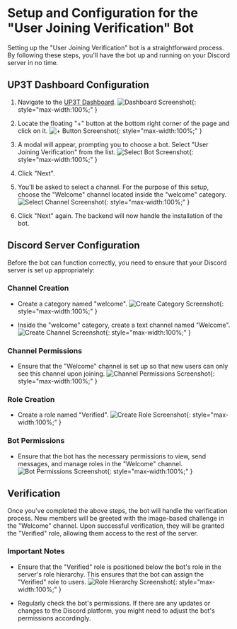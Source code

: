 # Setup and Configuration for the "User Joining Verification" Bot

Setting up the "User Joining Verification" bot is a straightforward process. By following these steps, you'll have the bot up and running on your Discord server in no time.

## UP3T Dashboard Configuration

1. Navigate to the [UP3T Dashboard](https://app.up3t.com/mainBot).
![Dashboard Screenshot](./path_to_screenshot/dashboard.png){: style="max-width:100%;" }

2. Locate the floating "+" button at the bottom right corner of the page and click on it.
![+ Button Screenshot](./path_to_screenshot/plus_button.png){: style="max-width:100%;" }

3. A modal will appear, prompting you to choose a bot. Select "User Joining Verification" from the list.
![Select Bot Screenshot](./path_to_screenshot/select_bot.png){: style="max-width:100%;" }

4. Click "Next".

5. You'll be asked to select a channel. For the purpose of this setup, choose the "Welcome" channel located inside the "welcome" category.
![Select Channel Screenshot](./path_to_screenshot/select_channel.png){: style="max-width:100%;" }

6. Click "Next" again. The backend will now handle the installation of the bot.

## Discord Server Configuration

Before the bot can function correctly, you need to ensure that your Discord server is set up appropriately:

### Channel Creation

- Create a category named "welcome".
![Create Category Screenshot](./path_to_screenshot/create_category.png){: style="max-width:100%;" }

- Inside the "welcome" category, create a text channel named "Welcome".
![Create Channel Screenshot](./path_to_screenshot/create_channel.png){: style="max-width:100%;" }

### Channel Permissions

- Ensure that the "Welcome" channel is set up so that new users can only see this channel upon joining.
![Channel Permissions Screenshot](./path_to_screenshot/channel_permissions.png){: style="max-width:100%;" }

### Role Creation

- Create a role named "Verified".
![Create Role Screenshot](./path_to_screenshot/create_role.png){: style="max-width:100%;" }

### Bot Permissions

- Ensure that the bot has the necessary permissions to view, send messages, and manage roles in the "Welcome" channel.
![Bot Permissions Screenshot](./path_to_screenshot/bot_permissions.png){: style="max-width:100%;" }

## Verification

Once you've completed the above steps, the bot will handle the verification process. New members will be greeted with the image-based challenge in the "Welcome" channel. Upon successful verification, they will be granted the "Verified" role, allowing them access to the rest of the server.

### Important Notes

- Ensure that the "Verified" role is positioned below the bot's role in the server's role hierarchy. This ensures that the bot can assign the "Verified" role to users.
![Role Hierarchy Screenshot](./path_to_screenshot/role_hierarchy.png){: style="max-width:100%;" }

- Regularly check the bot's permissions. If there are any updates or changes to the Discord platform, you might need to adjust the bot's permissions accordingly.
